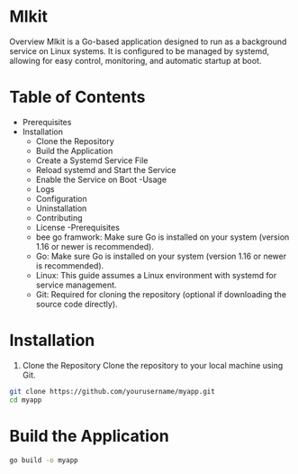 # Mlkit
Overview
Mlkit is a Go-based application designed to run as a background service on Linux systems. It is configured to be managed by systemd, allowing for easy control, monitoring, and automatic startup at boot.

# Table of Contents
- Prerequisites
- Installation
    - Clone the Repository
    - Build the Application
    - Create a Systemd Service File
    - Reload systemd and Start the Service
    - Enable the Service on Boot
-Usage
  - Logs
  - Configuration
  - Uninstallation
  - Contributing
  - License
-Prerequisites
   - bee go framwork: Make sure Go is installed on your system (version 1.16 or newer is recommended).
  - Go: Make sure Go is installed on your system (version 1.16 or newer is recommended).
  - Linux: This guide assumes a Linux environment with systemd for service management.
  - Git: Required for cloning the repository (optional if downloading the source code directly).
 
# Installation
1. Clone the Repository
Clone the repository to your local machine using Git.
```bash
git clone https://github.com/yourusername/myapp.git
cd myapp
```
# Build the Application
```bash
go build -o myapp


